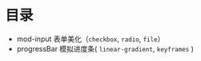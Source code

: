 # 目录
* mod-input 表单美化（`checkbox`, `radio`, `file`）
* progressBar 模拟进度条( `linear-gradient`, `keyframes` )
